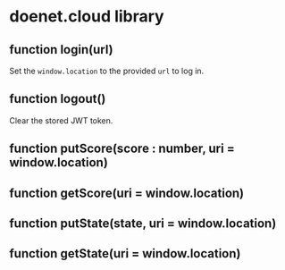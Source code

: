 # doenet.cloud library

## function login(url)

Set the `window.location` to the provided `url` to log in.

## function logout()

Clear the stored JWT token.

## function putScore(score : number, uri = window.location)

## function getScore(uri = window.location)

## function putState(state, uri = window.location)

## function getState(uri = window.location)



